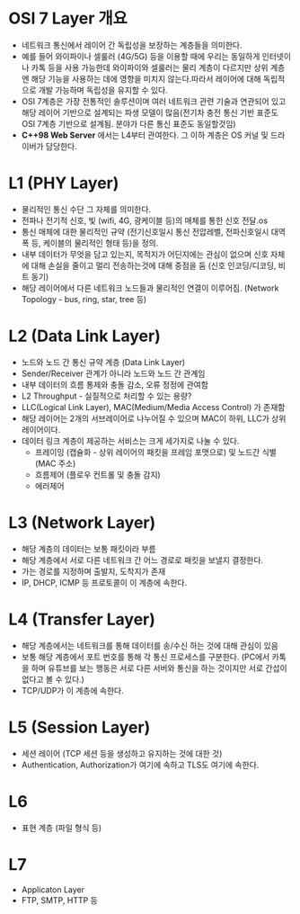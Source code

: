 # OSI 7 Layer 개요

- 네트워크 통신에서 레이어 간 독립성을 보장하는 계층들을 의미한다.
- 예를 들어 와이파이나 셀룰러 (4G/5G) 등을 이용할 때에 우리는 동일하게 인터넷이나 카톡 등을 사용 가능한데 와이파이와 셀룰러는 물리 계층이 다르지만 상위 계층엔 해당 기능을 사용하는 데에 영향을 미치지 않는다.따라서 레이어에 대해 독립적으로 개발 가능하며 독립성을 유지할 수 있다.
- OSI 7계층은 가장 전통적인 솔루션이며 여러 네트워크 관련 기술과 연관되어 있고 해당 레이어 기반으로 설계되는 파생 모델이 많음(전기차 충전 통신 기반 표준도 OSI 7계층 기반으로 설계됨. 분야가 다른 통신 표준도 동일할것임)
- **C++98 Web Server** 에서는 L4부터 관여한다. 그 이하 계층은 OS 커널 및 드라이버가 담당한다.

# L1 (PHY Layer)

- 물리적인 통신 수단 그 자체를 의미한다.
- 전파나 전기적 신호, 빛 (wifi, 4G, 광케이블 등)의 매체를 통한 신호 전달.os
- 통신 매체에 대한 물리적인 규약 (전기신호일시 통신 전압레벨, 전파신호일시 대역폭 등, 케이블의 물리적인 형태 등)을 정의.
- 내부 데이터가 무엇을 담고 있는지, 목적지가 어딘지에는 관심이 없으며 신호 자체에 대해 손실을 줄이고 멀리 전송하는것에 대해 중점을 둠 (신호 인코딩/디코딩, 비트 동기)
- 해당 레이어에서 다른 네트워크 노드들과 물리적인 연결이 이루어짐. (Network Topology - bus, ring, star, tree 등)

# L2 (Data Link Layer)

- 노드와 노드 간 통신 규약 계층 (Data Link Layer)
- Sender/Receiver 관계가 아니라 노드와 노드 간 관계임
- 내부 데이터의 흐름 통제와 충돌 감소, 오류 정정에 관여함
- L2 Throughput - 실질적으로 처리할 수 있는 용량?
- LLC(Logical Link Layer), MAC(Medium/Media Access Control) 가 존재함
- 해당 레이어는 2개의 서브레이어로 나누어질 수 있으며 MAC이 하위, LLC가 상위 레이어이다.
- 데이터 링크 계층이 제공하는 서비스는 크게 세가지로 나눌 수 있다.
    - 프레이밍 (캡슐화 - 상위 레이어의 패킷을 프레임 포맷으로) 및 노드간 식별 (MAC 주소)
    - 흐름제어 (플로우 컨트롤 및 충돌 감지)
    - 에러제어

# L3 (Network Layer)

- 해당 계층의 데이터는 보통 패킷이라 부름
- 해당 계층에서 서로 다른 네트워크 간 어느 경로로 패킷을 보낼지 결정한다.
- 가는 경로를 지정하며 출발지, 도착지가 존재
- IP, DHCP, ICMP 등 프로토콜이 이 계층에 속한다.

# L4 (Transfer Layer)

- 해당 계층에서는 네트워크를 통해 데이터를 송/수신 하는 것에 대해 관심이 있음
- 보통 해당 계층에서 포트 번호를 통해 각 통신 프로세스를 구분한다. (PC에서 카톡을 하며 유튜브를 보는 행동은 서로 다른 서버와 통신을 하는 것이지만 서로 간섭이 없다고 볼 수 있다.)
- TCP/UDP가 이 계층에 속한다.

# L5 (Session Layer)

- 세션 레이어 (TCP 세션 등을 생성하고 유지하는 것에 대한 것)
- Authentication, Authorization가 여기에 속하고 TLS도 여기에 속한다.

# L6

- 표현 계층 (파일 형식 등)

# L7

- Applicaton Layer
- FTP, SMTP, HTTP 등